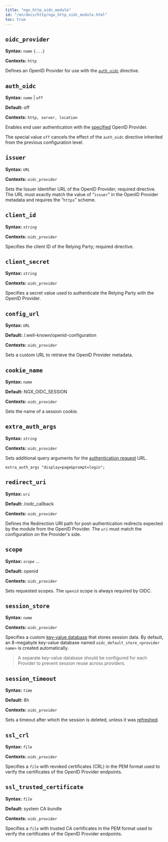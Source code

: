 ```yaml
---
title: "ngx_http_oidc_module"
id: "/en/docs/http/ngx_http_oidc_module.html"
toc: true
---
```


## `oidc_provider`

**Syntax:** *`name`* `{...}`

**Contexts:** `http`

Defines an OpenID Provider for use with the [`auth_oidc`](https://nginx.org/en/docs/http/ngx_http_oidc_module.html#auth_oidc) directive.

## `auth_oidc`

**Syntax:** *`name`* | `off`

**Default:** off

**Contexts:** `http, server, location`

Enables end user authentication with the
[specified](https://nginx.org/en/docs/http/ngx_http_oidc_module.html#oidc_provider) OpenID Provider.

The special value `off` cancels the effect
of the `auth_oidc` directive
inherited from the previous configuration level.

## `issuer`

**Syntax:** *`URL`*

**Contexts:** `oidc_provider`

Sets the Issuer Identifier URL of the OpenID Provider;
required directive.
The URL must exactly match the value of “`issuer`”
in the OpenID Provider metadata
and requires the “`https`” scheme.

## `client_id`

**Syntax:** *`string`*

**Contexts:** `oidc_provider`

Specifies the client ID of the Relying Party;
required directive.

## `client_secret`

**Syntax:** *`string`*

**Contexts:** `oidc_provider`

Specifies a secret value
used to authenticate the Relying Party with the OpenID Provider.

## `config_url`

**Syntax:** *`URL`*

**Default:** <issuer>/.well-known/openid-configuration

**Contexts:** `oidc_provider`

Sets a custom URL to retrieve the OpenID Provider metadata.

## `cookie_name`

**Syntax:** *`name`*

**Default:** NGX_OIDC_SESSION

**Contexts:** `oidc_provider`

Sets the name of a session cookie.

## `extra_auth_args`

**Syntax:** *`string`*

**Contexts:** `oidc_provider`

Sets additional query arguments for the
[authentication request](https://openid.net/specs/openid-connect-core-1_0.html#AuthRequest) URL.
```
extra_auth_args "display=page&prompt=login";
```

## `redirect_uri`

**Syntax:** *`uri`*

**Default:** /oidc_callback

**Contexts:** `oidc_provider`

Defines the Redirection URI path for post-authentication redirects
expected by the module from the OpenID Provider.
The *`uri`* must match the configuration on the Provider's side.

## `scope`

**Syntax:** *`scope`* ...

**Default:** openid

**Contexts:** `oidc_provider`

Sets requested scopes.
The `openid` scope is always required by OIDC.

## `session_store`

**Syntax:** *`name`*

**Contexts:** `oidc_provider`

Specifies a custom
[key-value database](https://nginx.org/en/docs/http/ngx_http_keyval_module.html#keyval_zone)
that stores session data.
By default, an 8-megabyte key-value database named 
`oidc_default_store_<provider name>`
is created automatically.
> A separate key-value database should be configured for each Provider
> to prevent session reuse across providers.

## `session_timeout`

**Syntax:** *`time`*

**Default:** 8h

**Contexts:** `oidc_provider`

Sets a timeout after which the session is deleted, unless it was
[refreshed](https://openid.net/specs/openid-connect-core-1_0.html#RefreshTokens).

## `ssl_crl`

**Syntax:** *`file`*

**Contexts:** `oidc_provider`

Specifies a *`file`* with revoked certificates (CRL)
in the PEM format used to verify
the certificates of the OpenID Provider endpoints.

## `ssl_trusted_certificate`

**Syntax:** *`file`*

**Default:** system CA bundle

**Contexts:** `oidc_provider`

Specifies a *`file`* with trusted CA certificates in the PEM format
used to verify
the certificates of the OpenID Provider endpoints.

